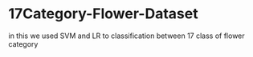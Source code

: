 # 17Category-Flower-Dataset
in this we used SVM and LR to classification between 17 class of flower category 
